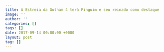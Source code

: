 ```yaml
---
title: A Estreia da Gotham 4 terá Pinguim e seu reinado como destaque
image: ''
author: ''
categories: []
tags: []
date: 2017-09-14 00:00:00 +0000
layout: post
tag: []
---
```

